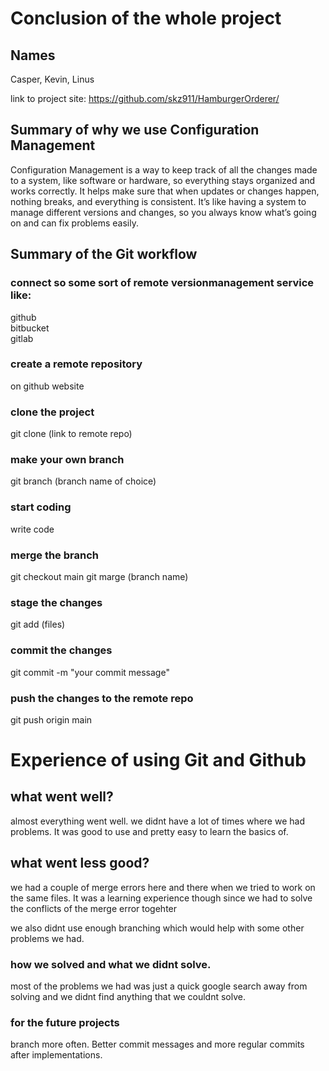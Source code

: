 # Conclusion of the whole project

## Names

Casper, Kevin, Linus

link to project site: https://github.com/skz911/HamburgerOrderer/

## Summary of why we use Configuration Management

Configuration Management is a way to keep track of all the changes made to a system,
like software or hardware, so everything stays organized and works correctly.
It helps make sure that when updates or changes happen, nothing breaks, 
and everything is consistent. It’s like having a system to manage different versions and changes, 
so you always know what’s going on and can fix problems easily.

## Summary of the Git workflow

### connect so some sort of remote versionmanagement service like:

github  
bitbucket  
gitlab  

### create a remote repository

on github website

### clone the project

git clone (link to remote repo)

### make your own branch

git branch (branch name of choice)

### start coding
write code

### merge the branch

git checkout main
git marge (branch name)

### stage the changes

git add (files)

### commit the changes

git commit -m "your commit message"

### push the changes to the remote repo

git push origin main

# Experience of using Git and Github

## what went well?

almost everything went well. we didnt have a lot of times where we had problems. It was good to use and pretty easy to learn the basics of.

## what went less good?

we had a couple of merge errors here and there when we tried to work on the same files.
It was a learning experience though since we had to solve the conflicts of the merge error togehter

we also didnt use enough branching which would help with some other problems we had.

### how we solved and what we didnt solve.

most of the problems we had was just a quick google search away from solving and we didnt find anything that we couldnt solve.

### for the future projects

branch more often. Better commit messages and more regular commits after implementations.


